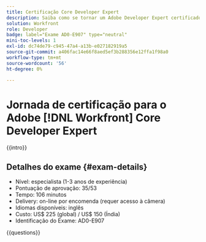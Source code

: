 ```yaml
---
title: Certificação Core Developer Expert
description: Saiba como se tornar um Adobe Developer Expert certificado no Adobe [!DNL Workfront].
solution: Workfront
role: Developer
badge: label="Exame AD0-E907" type="neutral"
mini-toc-levels: 1
exl-id: dc74de79-c945-47a4-a13b-e027182919a5
source-git-commit: a406fac14e66f8aed5ef3b288356e12ffa1f98a0
workflow-type: tm+mt
source-wordcount: '56'
ht-degree: 0%

---
```


# Jornada de certificação para o Adobe [!DNL Workfront] Core Developer Expert

{{intro}}

## Detalhes do exame {#exam-details}

* Nível: especialista (1-3 anos de experiência)
* Pontuação de aprovação: 35/53
* Tempo: 106 minutos
* Delivery: on-line por encomenda (requer acesso à câmera)
* Idiomas disponíveis: inglês
* Custo: US$ 225 (global) / US$ 150 (Índia)
* Identificação do Exame: AD0-E907

{{questions}}
